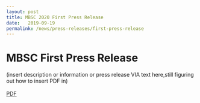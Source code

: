 ```yaml
---
layout: post
title: MBSC 2020 First Press Release
date:   2019-09-19
permalink: /news/press-releases/first-press-release
---
```




# **MBSC First Press Release**
(insert description or information or press release VIA text here,still figuring out how to insert PDF in)<br>
<br>
[PDF](/news/press-releases/files/Random_test_to_check_for_MBSC_Press_Release.pdf)
